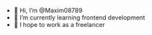 - 👋 Hi, I’m @Maxim08789
- 🌱 I’m currently learning frontend development
- 💞️ I hope to work as a freelancer
